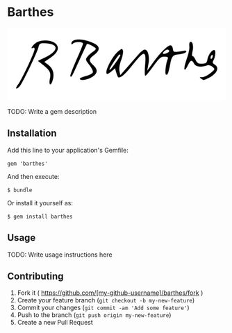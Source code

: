 # Barthes

![](600px-Roland_Barthes_signature.svg.png)

TODO: Write a gem description

## Installation

Add this line to your application's Gemfile:

    gem 'barthes'

And then execute:

    $ bundle

Or install it yourself as:

    $ gem install barthes

## Usage

TODO: Write usage instructions here

## Contributing

1. Fork it ( https://github.com/[my-github-username]/barthes/fork )
2. Create your feature branch (`git checkout -b my-new-feature`)
3. Commit your changes (`git commit -am 'Add some feature'`)
4. Push to the branch (`git push origin my-new-feature`)
5. Create a new Pull Request
